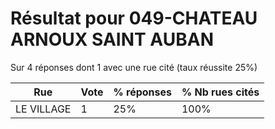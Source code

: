 # Résultat pour 049-CHATEAU ARNOUX SAINT AUBAN

Sur 4 réponses dont 1 avec une rue cité (taux réussite 25%)

| Rue | Vote | % réponses | % Nb rues cités|
|-----|------|------------|----------------|
| LE VILLAGE | 1 | 25% | 100%|
